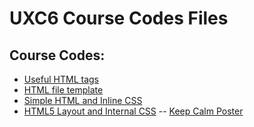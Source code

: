 # UXC6 Course Codes Files

## Course Codes:
- [Useful HTML tags](samples/html-tags.html)
- [HTML file template](samples/template.html)
- [Simple HTML and Inline CSS](samples/index.html)
- [HTML5 Layout and Internal CSS](samples/html5-layout.html)
-- [Keep Calm Poster](samples/poster.html)
